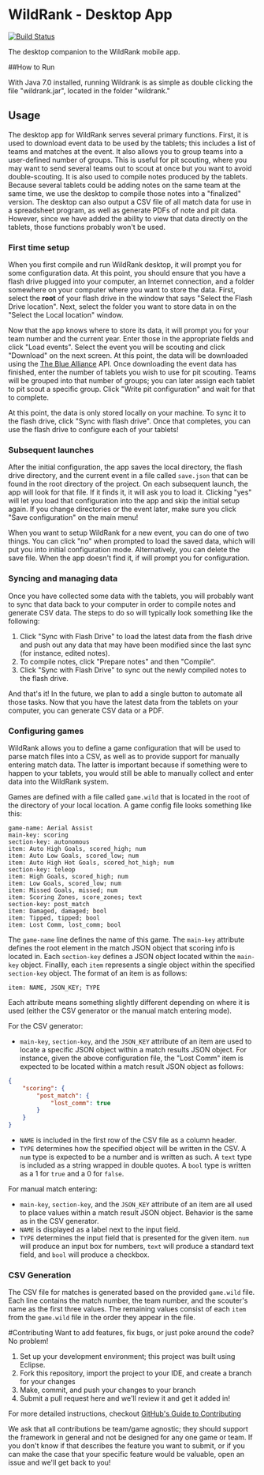 # WildRank - Desktop App

[![Build Status](https://travis-ci.org/nwalters512/wildrank-desktop.png?branch=master)](https://travis-ci.org/nwalters512/wildrank-desktop)

The desktop companion to the WildRank mobile app.

##How to Run

With Java 7.0 installed, running Wildrank is as simple as double clicking the file "wildrank.jar", located in the folder "wildrank."

## Usage

The desktop app for WildRank serves several primary functions. First, it is used to download event data to be used by the tablets; this includes a list of teams and matches at the event. It also allows you to group teams into a user-defined number of groups. This is useful for pit scouting, where you may want to send several teams out to scout at once but you want to avoid double-scouting. It is also used to compile notes produced by the tablets. Because several tablets could be adding notes on the same team at the same time, we use the desktop to compile those notes into a "finalized" version. The desktop can also output a CSV file of all match data for use in a spreadsheet program, as well as generate PDFs of note and pit data. However, since we have added the ability to view that data directly on the tablets, those functions probably won't be used.

### First time setup

When you first compile and run WildRank desktop, it will prompt you for some configuration data. At this point, you should ensure that you have a flash drive plugged into your computer, an Internet connection, and a folder somewhere on your computer where you want to store the data. First, select the **root** of your flash drive in the window that says "Select the Flash Drive location". Next, select the folder you want to store data in on the "Select the Local location" window.

Now that the app knows where to store its data, it will prompt you for your team number and the current year. Enter those in the appropriate fields and click "Load events". Select the event you will be scouting and click "Download" on the next screen. At this point, the data will be downloaded using the [The Blue Alliance](http://thebluealliance.com) API. Once downloading the event data has finished, enter the number of tablets you wish to use for pit scouting. Teams will be grouped into that number of groups; you can later assign each tablet to pit scout a specific group. Click "Write pit configuration" and wait for that to complete.

At this point, the data is only stored locally on your machine. To sync it to the flash drive, click "Sync with flash drive". Once that completes, you can use the flash drive to configure each of your tablets!

### Subsequent launches

After the initial configuration, the app saves the local directory, the flash drive directory, and the current event in a file called ```save.json``` that can be found in the root directory of the project. On each subsequent launch, the app will look for that file. If it finds it, it will ask you to load it. Clicking "yes" will let you load that configuration into the app and skip the initial setup again. If you change directories or the event later, make sure you click "Save configuration" on the main menu!

When you want to setup WildRank for a new event, you can do one of two things. You can click "no" when prompted to load the saved data, which will put you into initial configuration mode. Alternatively, you can delete the save file. When the app doesn't find it, if will prompt you for configuration.

### Syncing and managing data

Once you have collected some data with the tablets, you will probably want to sync that data back to your computer in order to compile notes and generate CSV data. The steps to do so will typically look something like the following:

1. Click "Sync with Flash Drive" to load the latest data from the flash drive and push out any data that may have been modified since the last sync (for instance, edited notes).
2. To compile notes, click "Prepare notes" and then "Compile".
3. Click "Sync with Flash Drive" to sync out the newly compiled notes to the flash drive.

And that's it! In the future, we plan to add a single button to automate all those tasks. Now that you have the latest data from the tablets on your computer, you can generate CSV data or a PDF.

### Configuring games

WildRank allows you to define a game configuration that will be used to parse match files into a CSV, as well as to provide support for manually entering match data. The latter is important because if something were to happen to your tablets, you would still be able to manually collect and enter data into the WildRank system.

Games are defined with a file called ```game.wild``` that is located in the root of the directory of your local location. A game config file looks something like this:

```
game-name: Aerial Assist
main-key: scoring
section-key: autonomous
item: Auto High Goals, scored_high; num
item: Auto Low Goals, scored_low; num
item: Auto High Hot Goals, scored_hot_high; num
section-key: teleop
item: High Goals, scored_high; num
item: Low Goals, scored_low; num
item: Missed Goals, missed; num
item: Scoring Zones, score_zones; text
section-key: post_match
item: Damaged, damaged; bool
item: Tipped, tipped; bool
item: Lost Comm, lost_comm; bool
```

The ```game-name``` line defines the name of this game. The ```main-key``` attribute defines the root element in the match JSON object that scoring info is located in. Each ```section-key``` defines a JSON object located within the ```main-key``` object. Finallly, each ```item``` represents a single object within the specified ```section-key``` object. The format of an item is as follows:

```
item: NAME, JSON_KEY; TYPE
```

Each attribute means something slightly different depending on where it is used (either the CSV generator or the manual match entering mode).

For the CSV generator:
 * ```main-key```, ```section-key```, and the ```JSON_KEY``` attribute of an item are used to locate a specific JSON object within a match results JSON object. For instance, given the above configuration file, the "Lost Comm" item is expected to be located within a match result JSON object as follows:

```json
{
    "scoring": {
        "post_match": {
            "lost_comm": true
        }
    }
}
```

 * ```NAME``` is included in the first row of the CSV file as a column header.
 * ```TYPE``` determines how the specified object will be written in the CSV. A ```num``` type is expected to be a number and is written as such. A ```text``` type is included as a string wrapped in double quotes. A ```bool``` type is written as a 1 for ```true``` and a 0 for ```false```.

For manual match entering:
 * ```main-key```, ```section-key```, and the ```JSON_KEY``` attribute of an item are all used to place values within a match result JSON object. Behavior is the same as in the CSV generator.
 * ```NAME``` is displayed as a label next to the input field.
 * ```TYPE``` determines the input field that is presented for the given item. ```num``` will produce an input box for numbers, ```text``` will produce a standard text field, and ```bool``` will produce a checkbox.

### CSV Generation

The CSV file for matches is generated based on the provided ```game.wild``` file. Each line contains the match number, the team number, and the scouter's name as the first three values. The remaining values consist of each ```item``` from the ```game.wild``` file in the order they appear in the file.


#Contributing
Want to add features, fix bugs, or just poke around the code? No problem!

1. Set up your development environment; this project was built using Eclipse.
2. Fork this repository, import the project to your IDE, and create a branch for your changes
3. Make, commit, and push your changes to your branch
4. Submit a pull request here and we'll review it and get it added in!

For more detailed instructions, checkout [GitHub's Guide to Contributing](https://guides.github.com/activities/contributing-to-open-source/)

We ask that all contributions be team/game agnostic; they should support the framework in general and not be designed for any one game or team. If you don't know if that describes the feature you want to submit, or if you can make the case that your specific feature would be valuable, open an issue and we'll get back to you!
